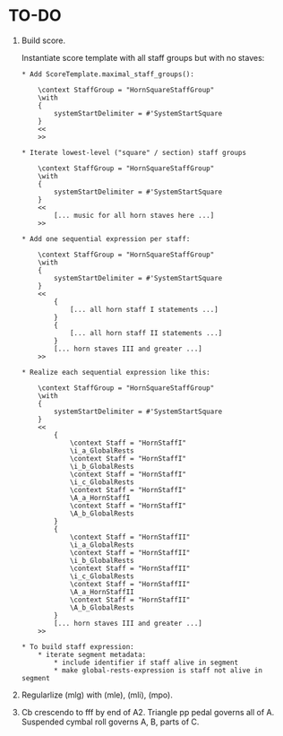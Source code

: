 TO-DO
=====

1.  Build score.

    Instantiate score template with all staff groups but with no staves:

        * Add ScoreTemplate.maximal_staff_groups():

            \context StaffGroup = "HornSquareStaffGroup"
            \with
            {
                systemStartDelimiter = #'SystemStartSquare
            }
            <<
            >>

        * Iterate lowest-level ("square" / section) staff groups

            \context StaffGroup = "HornSquareStaffGroup"
            \with
            {
                systemStartDelimiter = #'SystemStartSquare
            }
            <<
                [... music for all horn staves here ...]
            >>

        * Add one sequential expression per staff:

            \context StaffGroup = "HornSquareStaffGroup"
            \with
            {
                systemStartDelimiter = #'SystemStartSquare
            }
            <<
                {
                    [... all horn staff I statements ...]
                }
                {
                    [... all horn staff II statements ...]
                }
                [... horn staves III and greater ...]
            >>

        * Realize each sequential expression like this:

            \context StaffGroup = "HornSquareStaffGroup"
            \with
            {
                systemStartDelimiter = #'SystemStartSquare
            }
            <<
                {
                    \context Staff = "HornStaffI"
                    \i_a_GlobalRests
                    \context Staff = "HornStaffI"
                    \i_b_GlobalRests
                    \context Staff = "HornStaffI"
                    \i_c_GlobalRests
                    \context Staff = "HornStaffI"
                    \A_a_HornStaffI
                    \context Staff = "HornStaffI"
                    \A_b_GlobalRests
                }
                {
                    \context Staff = "HornStaffII"
                    \i_a_GlobalRests
                    \context Staff = "HornStaffII"
                    \i_b_GlobalRests
                    \context Staff = "HornStaffII"
                    \i_c_GlobalRests
                    \context Staff = "HornStaffII"
                    \A_a_HornStaffII
                    \context Staff = "HornStaffII"
                    \A_b_GlobalRests
                }
                [... horn staves III and greater ...]
            >>

        * To build staff expression:
            * iterate segment metadata:
                * include identifier if staff alive in segment
                * make global-rests-expression is staff not alive in segment

2.  Regularlize (mlg) with (mle), (mli), (mpo).

3.  Cb crescendo to fff by end of A2.
    Triangle pp pedal governs all of A.
    Suspended cymbal roll governs A, B, parts of C.
